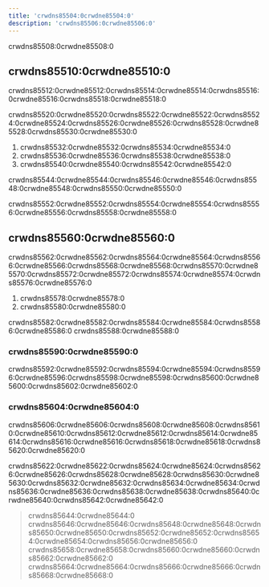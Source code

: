 ```yaml
---
title: 'crwdns85504:0crwdne85504:0'
description: 'crwdns85506:0crwdne85506:0'
---
```



crwdns85508:0crwdne85508:0

## crwdns85510:0crwdne85510:0

crwdns85512:0crwdne85512:0crwdns85514:0crwdne85514:0crwdns85516:0crwdne85516:0crwdns85518:0crwdne85518:0

crwdns85520:0crwdne85520:0crwdns85522:0crwdne85522:0crwdns85524:0crwdne85524:0crwdns85526:0crwdne85526:0crwdns85528:0crwdne85528:0crwdns85530:0crwdne85530:0

1. crwdns85532:0crwdne85532:0crwdns85534:0crwdne85534:0
2. crwdns85536:0crwdne85536:0crwdns85538:0crwdne85538:0
3. crwdns85540:0crwdne85540:0crwdns85542:0crwdne85542:0

crwdns85544:0crwdne85544:0crwdns85546:0crwdne85546:0crwdns85548:0crwdne85548:0crwdns85550:0crwdne85550:0

crwdns85552:0crwdne85552:0crwdns85554:0crwdne85554:0crwdns85556:0crwdne85556:0crwdns85558:0crwdne85558:0

## crwdns85560:0crwdne85560:0

crwdns85562:0crwdne85562:0crwdns85564:0crwdne85564:0crwdns85566:0crwdne85566:0crwdns85568:0crwdne85568:0crwdns85570:0crwdne85570:0crwdns85572:0crwdne85572:0crwdns85574:0crwdne85574:0crwdns85576:0crwdne85576:0

1. crwdns85578:0crwdne85578:0
2. crwdns85580:0crwdne85580:0

crwdns85582:0crwdne85582:0crwdns85584:0crwdne85584:0crwdns85586:0crwdne85586:0 crwdns85588:0crwdne85588:0

### crwdns85590:0crwdne85590:0

crwdns85592:0crwdne85592:0crwdns85594:0crwdne85594:0crwdns85596:0crwdne85596:0crwdns85598:0crwdne85598:0crwdns85600:0crwdne85600:0crwdns85602:0crwdne85602:0

### crwdns85604:0crwdne85604:0

crwdns85606:0crwdne85606:0crwdns85608:0crwdne85608:0crwdns85610:0crwdne85610:0crwdns85612:0crwdne85612:0crwdns85614:0crwdne85614:0crwdns85616:0crwdne85616:0crwdns85618:0crwdne85618:0crwdns85620:0crwdne85620:0

crwdns85622:0crwdne85622:0crwdns85624:0crwdne85624:0crwdns85626:0crwdne85626:0crwdns85628:0crwdne85628:0crwdns85630:0crwdne85630:0crwdns85632:0crwdne85632:0crwdns85634:0crwdne85634:0crwdns85636:0crwdne85636:0crwdns85638:0crwdne85638:0crwdns85640:0crwdne85640:0crwdns85642:0crwdne85642:0

> crwdns85644:0crwdne85644:0 crwdns85646:0crwdne85646:0crwdns85648:0crwdne85648:0crwdns85650:0crwdne85650:0crwdns85652:0crwdne85652:0crwdns85654:0crwdne85654:0crwdns85656:0crwdne85656:0 crwdns85658:0crwdne85658:0crwdns85660:0crwdne85660:0crwdns85662:0crwdne85662:0 crwdns85664:0crwdne85664:0crwdns85666:0crwdne85666:0crwdns85668:0crwdne85668:0
